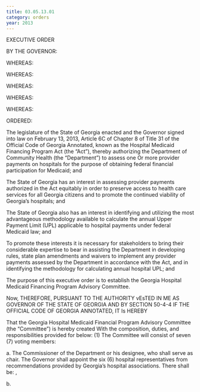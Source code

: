```yaml
---
title: 03.05.13.01
category: orders
year: 2013
---
```

 

EXECUTIVE ORDER

BY THE GOVERNOR:

WHEREAS:

WHEREAS:

WHEREAS:

WHEREAS:

WHEREAS:

ORDERED:

The legislature of the State of Georgia enacted and the Governor signed into
law on February 13, 2013, Article 6C of Chapter 8 of Title 31 of the Official
Code of Georgia Annotated, known as the Hospital Medicaid Financing
Program Act (the “Act”), thereby authorizing the Department of Community
Health (the “Department”) to assess one Or more provider payments on
hospitals for the purpose of obtaining federal financial participation for
Medicaid; and

The State of Georgia has an interest in assessing provider payments
authorized in the Act equitably in order to preserve access to health care
services for all Georgia citizens and to promote the continued viability of
Georgia’s hospitals; and

The State of Georgia also has an interest in identifying and utilizing the most
advantageous methodology available to calculate the annual Upper Payment
Limit (UPL) applicable to hospital payments under federal Medicaid law; and

To promote these interests it is necessary for stakeholders to bring their
considerable expertise to bear in assisting the Department in developing
rules, state plan amendments and waivers to implement any provider
payments assessed by the Department in accordance with the Act, and in
identifying the methodology for calculating annual hospital UPL; and

The purpose of this executive order is to establish the Georgia Hospital
Medicaid Financing Program Advisory Committee.

Now, THEREFORE, PURSUANT TO THE AUTHORITY vEsTED IN ME AS
GOVERNOR OF THE STATE OF GEORGIA AND BY SECTION 50-4-4 IF THE
OFFICIAL CODE OF GEORGIA ANNOTATED, IT Is HEREBY

That the Georgia Hospital Medicaid Financial Program Advisory Committee
(the “Committee”) is hereby created With the composition, duties, and
responsibilities provided for below:
(1) The Committee will consist of seven (7) voting members:

a. The Commissioner of the Department or his designee, who
shall serve as chair.
The Governor shall appoint the six (6) hospital representatives
from recommendations provided by Georgia’s hospital
associations. There shall be: ,

b.

